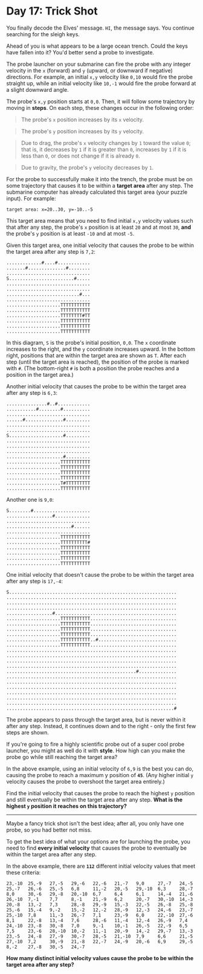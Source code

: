 # Day 17: Trick Shot

You finally decode the Elves' message. `HI`, the message says. You continue
searching for the sleigh keys.

Ahead of you is what appears to be a large ocean trench. Could the keys have
fallen into it? You'd better send a probe to investigate.

The probe launcher on your submarine can fire the probe with any integer
velocity in the `x` (forward) and `y` (upward, or downward if negative)
directions.  For example, an initial `x,y` velocity like `0,10` would fire the
probe straight up, while an initial velocity like `10,-1` would fire the probe
forward at a slight downward angle.

The probe's `x,y` position starts at `0,0`. Then, it will follow some
trajectory by moving in **steps**. On each step, these changes occur in the
following order:

> The probe's `x` position increases by its `x` velocity.

> The probe's `y` position increases by its `y` velocity.

> Due to drag, the probe's `x` velocity changes by `1` toward the value `0`;
> that is, it decreases by `1` if it is greater than `0`, increases by `1` if it
> is less than `0`, or does not change if it is already `0`.

> Due to gravity, the probe's `y` velocity decreases by `1`.

For the probe to successfully make it into the trench, the probe must be on
some trajectory that causes it to be within a **target area** after any step.
The submarine computer has already calculated this target area (your puzzle
input).  For example:

```
target area: x=20..30, y=-10..-5
```

This target area means that you need to find initial `x,y` velocity values such
that after any step, the probe's `x` position is at least `20` and at most
`30`, **and** the probe's `y` position is at least `-10` and at most `-5`.

Given this target area, one initial velocity that causes the probe to be within
the target area after any step is `7,2`:

```
.............#....#............
.......#..............#........
...............................
S........................#.....
...............................
...............................
...........................#...
...............................
....................TTTTTTTTTTT
....................TTTTTTTTTTT
....................TTTTTTTT#TT
....................TTTTTTTTTTT
....................TTTTTTTTTTT
....................TTTTTTTTTTT
```

In this diagram, `S` is the probe's initial position, `0,0`. The `x` coordinate
increases to the right, and the `y` coordinate increases upward. In the bottom
right, positions that are within the target area are shown as `T`. After each
step (until the target area is reached), the position of the probe is marked
with `#`. (The bottom-right `#` is both a position the probe reaches and a
position in the target area.)

Another initial velocity that causes the probe to be within the target area
after any step is `6,3`:

```
...............#..#............
...........#........#..........
...............................
......#..............#.........
...............................
...............................
S....................#.........
...............................
...............................
...............................
.....................#.........
....................TTTTTTTTTTT
....................TTTTTTTTTTT
....................TTTTTTTTTTT
....................TTTTTTTTTTT
....................T#TTTTTTTTT
....................TTTTTTTTTTT
```

Another one is `9,0`:

```
S........#.....................
.................#.............
...............................
........................#......
...............................
....................TTTTTTTTTTT
....................TTTTTTTTTT#
....................TTTTTTTTTTT
....................TTTTTTTTTTT
....................TTTTTTTTTTT
....................TTTTTTTTTTT
```

One initial velocity that doesn't cause the probe to be within the target area
after any step is `17,-4`:

```
S..............................................................
...............................................................
...............................................................
...............................................................
.................#.............................................
....................TTTTTTTTTTT................................
....................TTTTTTTTTTT................................
....................TTTTTTTTTTT................................
....................TTTTTTTTTTT................................
....................TTTTTTTTTTT..#.............................
....................TTTTTTTTTTT................................
...............................................................
...............................................................
...............................................................
...............................................................
................................................#..............
...............................................................
...............................................................
...............................................................
...............................................................
...............................................................
...............................................................
..............................................................#
```

The probe appears to pass through the target area, but is never within it after
any step. Instead, it continues down and to the right - only the first few
steps are shown.

If you're going to fire a highly scientific probe out of a super cool probe
launcher, you might as well do it with **style**. How high can you make the probe
go while still reaching the target area?

In the above example, using an initial velocity of `6,9` is the best you can do,
causing the probe to reach a maximum y position of **`45`**. (Any higher initial `y`
velocity causes the probe to overshoot the target area entirely.)

Find the initial velocity that causes the probe to reach the highest `y`
position and still eventually be within the target area after any step. **What
is the highest `y` position it reaches on this trajectory?**

---

Maybe a fancy trick shot isn't the best idea; after all, you only have one
probe, so you had better not miss.

To get the best idea of what your options are for launching the probe, you need
to find **every initial velocity** that causes the probe to eventually be within
the target area after any step.

In the above example, there are **`112`** different initial velocity values
that meet these criteria:

```
23,-10  25,-9   27,-5   29,-6   22,-6   21,-7   9,0     27,-7   24,-5
25,-7   26,-6   25,-5   6,8     11,-2   20,-5   29,-10  6,3     28,-7
8,0     30,-6   29,-8   20,-10  6,7     6,4     6,1     14,-4   21,-6
26,-10  7,-1    7,7     8,-1    21,-9   6,2     20,-7   30,-10  14,-3
20,-8   13,-2   7,3     28,-8   29,-9   15,-3   22,-5   26,-8   25,-8
25,-6   15,-4   9,-2    15,-2   12,-2   28,-9   12,-3   24,-6   23,-7
25,-10  7,8     11,-3   26,-7   7,1     23,-9   6,0     22,-10  27,-6
8,1     22,-8   13,-4   7,6     28,-6   11,-4   12,-4   26,-9   7,4
24,-10  23,-8   30,-8   7,0     9,-1    10,-1   26,-5   22,-9   6,5
7,5     23,-6   28,-10  10,-2   11,-1   20,-9   14,-2   29,-7   13,-3
23,-5   24,-8   27,-9   30,-7   28,-5   21,-10  7,9     6,6     21,-5
27,-10  7,2     30,-9   21,-8   22,-7   24,-9   20,-6   6,9     29,-5
8,-2    27,-8   30,-5   24,-7
```

**How many distinct initial velocity values cause the probe to be within the
target area after any step?**
